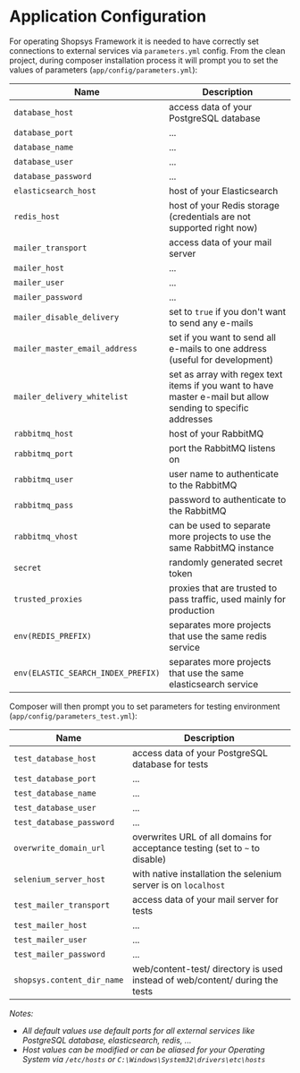 # Application Configuration
For operating Shopsys Framework it is needed to have correctly set connections to external services via `parameters.yml` config.
From the clean project, during composer installation process it will prompt you to set the values of parameters (`app/config/parameters.yml`):

| Name                                     | Description                                                                                                  |
| ---------------------------------------- | ------------------------------------------------------------------------------------------------------------ |
| `database_host`                          | access data of your PostgreSQL database                                                                      |
| `database_port`                          | ...                                                                                                          |
| `database_name`                          | ...                                                                                                          |
| `database_user`                          | ...                                                                                                          |
| `database_password`                      | ...                                                                                                          |
| `elasticsearch_host`                     | host of your Elasticsearch                                                                                   |
| `redis_host`                             | host of your Redis storage (credentials are not supported right now)                                         |
| `mailer_transport`                       | access data of your mail server                                                                              |
| `mailer_host`                            | ...                                                                                                          |
| `mailer_user`                            | ...                                                                                                          |
| `mailer_password`                        | ...                                                                                                          |
| `mailer_disable_delivery`                | set to `true` if you don't want to send any e-mails                                                          |
| `mailer_master_email_address`            | set if you want to send all e-mails to one address (useful for development)                                  |
| `mailer_delivery_whitelist`              | set as array with regex text items if you want to have master e-mail but allow sending to specific addresses |
| `rabbitmq_host`                          | host of your RabbitMQ                                                                                        |
| `rabbitmq_port`                          | port the RabbitMQ listens on                                                                                 |
| `rabbitmq_user`                          | user name to authenticate to the RabbitMQ                                                                    |
| `rabbitmq_pass`                          | password to authenticate to the RabbitMQ                                                                     |
| `rabbitmq_vhost`                         | can be used to separate more projects to use the same RabbitMQ instance                                         |
| `secret`                                 | randomly generated secret token                                                                              |
| `trusted_proxies`                        | proxies that are trusted to pass traffic, used mainly for production                                         |
| `env(REDIS_PREFIX)`                      | separates more projects that use the same redis service                                                      |
| `env(ELASTIC_SEARCH_INDEX_PREFIX)`       | separates more projects that use the same elasticsearch service                                              |

Composer will then prompt you to set parameters for testing environment (`app/config/parameters_test.yml`):

| Name                               | Description                                                                   |
| ---------------------------------- | ----------------------------------------------------------------------------- |
| `test_database_host`               | access data of your PostgreSQL database for tests                             |
| `test_database_port`               | ...                                                                           |
| `test_database_name`               | ...                                                                           |
| `test_database_user`               | ...                                                                           |
| `test_database_password`           | ...                                                                           |
| `overwrite_domain_url`             | overwrites URL of all domains for acceptance testing (set to `~` to disable)  |
| `selenium_server_host`             | with native installation the selenium server is on `localhost`                |
| `test_mailer_transport`            | access data of your mail server for tests                                     |
| `test_mailer_host`                 | ...                                                                           |
| `test_mailer_user`                 | ...                                                                           |
| `test_mailer_password`             | ...                                                                           |
| `shopsys.content_dir_name`         | web/content-test/ directory is used instead of web/content/ during the tests  |

*Notes:*
- *All default values use default ports for all external services like PostgreSQL database, elasticsearch, redis, ...*
- *Host values can be modified or can be aliased for your Operating System via `/etc/hosts` or `C:\Windows\System32\drivers\etc\hosts`*
